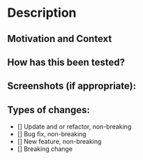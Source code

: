 # Description

## Motivation and Context

<!--
  Why is this change required?
  What problem does it solve?
  If this fixes an issue please link the issue number
-->

## How has this been tested?

<!--
  Please describe in detail how you tested your changes.
  Include details of your testing environment, and the tests you ran.
-->

## Screenshots (if appropriate):

<!--
  Please add Before and After screenshots of visual changes
-->

## Types of changes:

<!-- Place x for all that apply  -->

- [] Update and or refactor, non-breaking
- [] Bug fix, non-breaking
- [] New feature, non-breaking
- [] Breaking change
